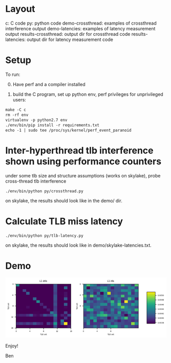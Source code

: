 Layout
======

c: C code
py: python code
demo-crossthread: examples of crossthread interference output
demo-latencies: examples of latency measurement output
results-crossthread: output dir for crossthread code
results-latencies: output dir for latency measurement code

Setup
=====

To run:

0. Have perf and a compiler installed

1. build the C program, set up python env, perf privileges for unprivileged users:

```console
make -C c
rm -rf env
virtualenv -p python2.7 env
./env/bin/pip install -r requirements.txt
echo -1 | sudo tee /proc/sys/kernel/perf_event_paranoid
```

Inter-hyperthread tlb interference shown using performance counters
===================================================================

under some tlb size and structure assumptions (works on skylake), probe
cross-thread tlb interference

```console
./env/bin/python py/crossthread.py
```

on skylake, the results should look like in the demo/ dir.

Calculate TLB miss latency
=============================

```console
./env/bin/python py/tlb-latency.py
```

on skylake, the results should look like in demo/skylake-latencies.txt.

Demo
====

![Skylake demo pic](demo-crossthread/skylake-tlbsets-ht.png?raw=true "Crossthread interference result on skylake")


Enjoy!

Ben

